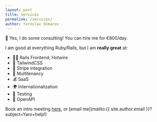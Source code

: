 ```yaml
---
layout: post
title: Services
permalink: /services/
author: Yaroslav Shmarov
---
```


🤠 Yes, I do some consulting! You can hire me for €800/day.

I am good at everything Ruby/Rails, but I am **really great** at:
- 👩‍🎨 Rails Frontend; Hotwire
- 🎨 TailwindCSS
- 🤑 Stripe integration
- 🏢 Multitenancy
- 💰 SaaS
- 🌍 Internationalization
- 🐞 Testing
- 🛜 OpenAPI

Book an intro meeting [here](https://yshmarov.gumroad.com/l/yaro121), or [email me](mailto:{{ site.author.email }}?subject=Yaro+help!)
